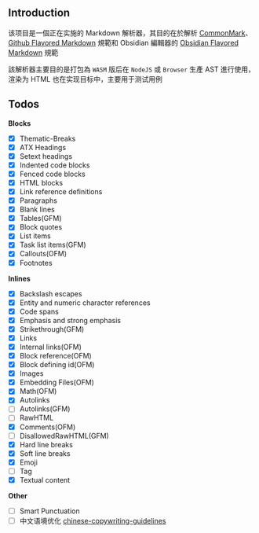 ## Introduction

该项目是一個正在实施的 Markdown
解析器，其目的在於解析 [CommonMark](https://commonmark.org/)、[Github Flavored Markdown](https://github.github.com/gfm/)
規範和 Obsidian
編輯器的 [Obsidian Flavored Markdown](https://help.obsidian.md/Editing+and+formatting/Obsidian+Flavored+Markdown) 規範

該解析器主要目的是打包為 `WASM` 版后在 `NodeJS` 或 `Browser` 生產 AST 進行使用，渲染为 HTML 也在实现目标中，主要用于测试用例

## Todos

**Blocks**

- [x] Thematic-Breaks
- [x] ATX Headings
- [x] Setext headings
- [x] Indented code blocks
- [x] Fenced code blocks
- [x] HTML blocks
- [x] Link reference definitions
- [x] Paragraphs
- [x] Blank lines
- [x] Tables(GFM)
- [x] Block quotes
- [x] List items
- [x] Task list items(GFM)
- [x] Callouts(OFM)
- [x] Footnotes

**Inlines**

- [x] Backslash escapes
- [x] Entity and numeric character references
- [x] Code spans
- [x] Emphasis and strong emphasis
- [x] Strikethrough(GFM)
- [x] Links
- [x] Internal links(OFM)
- [x] Block reference(OFM)
- [x] Block defining id(OFM)
- [x] Images
- [x] Embedding Files(OFM)
- [x] Math(OFM)
- [x] Autolinks
- [ ] Autolinks(GFM)
- [ ] RawHTML
- [x] Comments(OFM)
- [ ] DisallowedRawHTML(GFM)
- [x] Hard line breaks
- [x] Soft line breaks
- [x] Emoji
- [ ] Tag
- [x] Textual content

**Other**

- [ ] Smart Punctuation
- [ ] 中文语境优化 [chinese-copywriting-guidelines](https://github.com/sparanoid/chinese-copywriting-guidelines)